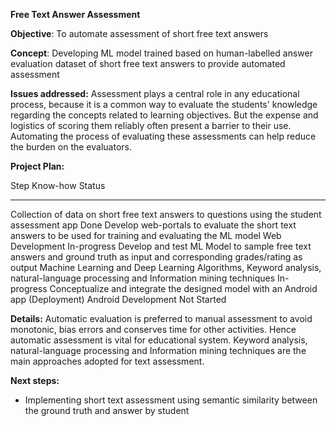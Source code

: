 **Free Text Answer Assessment**

**Objective**: To automate assessment of short free text answers

**Concept**: Developing ML model trained based on human-labelled answer
evaluation dataset of short free text answers to provide automated
assessment

**Issues addressed:** Assessment plays a central role in any educational
process, because it is a common way to evaluate the students' knowledge
regarding the concepts related to learning objectives. But the expense
and logistics of scoring them reliably often present a barrier to their
use. Automating the process of evaluating these assessments can help
reduce the burden on the evaluators.

**Project Plan:**

  Step                                                                                                                        Know-how                                                                                                                         Status
  --------------------------------------------------------------------------------------------------------------------------- -------------------------------------------------------------------------------------------------------------------------------- -------------
  Collection of data on short free text answers to questions using the student assessment app                                                                                                                                                                  Done
  Develop web-portals to evaluate the short text answers to be used for training and evaluating the ML model                  Web Development                                                                                                                  In-progress
  Develop and test ML Model to sample free text answers and ground truth as input and corresponding grades/rating as output   Machine Learning and Deep Learning Algorithms, Keyword analysis, natural-language processing and Information mining techniques   In-progress
  Conceptualize and integrate the designed model with an Android app (Deployment)                                             Android Development                                                                                                              Not Started

**Details:** Automatic evaluation is preferred to manual assessment to
avoid monotonic, bias errors and conserves time for other activities.
Hence automatic assessment is vital for educational system. Keyword
analysis, natural-language processing and Information mining techniques
are the main approaches adopted for text assessment.

**Next steps:**

-   Implementing short text assessment using semantic similarity between
    the ground truth and answer by student

